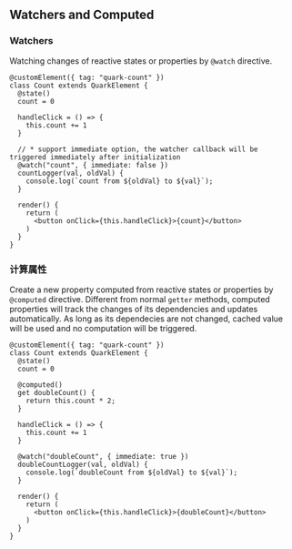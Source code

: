 

## Watchers and Computed

### Watchers
Watching changes of reactive states or properties by `@watch` directive.

```tsx
@customElement({ tag: "quark-count" })
class Count extends QuarkElement {
  @state()
  count = 0

  handleClick = () => {
    this.count += 1
  }

  // * support immediate option, the watcher callback will be triggered immediately after initialization
  @watch("count", { immediate: false })
  countLogger(val, oldVal) {
    console.log(`count from ${oldVal} to ${val}`);
  }

  render() {
    return (
      <button onClick={this.handleClick}>{count}</button>
    )
  }
}
```

### 计算属性
Create a new property computed from reactive states or properties by `@computed` directive. Different from normal `getter` methods, computed properties will track the changes of its dependencies and updates automatically. As long as its dependecies are not changed, cached value will be used and no computation will be triggered.

```tsx
@customElement({ tag: "quark-count" })
class Count extends QuarkElement {
  @state()
  count = 0

  @computed()
  get doubleCount() {
    return this.count * 2;
  }

  handleClick = () => {
    this.count += 1
  }

  @watch("doubleCount", { immediate: true })
  doubleCountLogger(val, oldVal) {
    console.log(`doubleCount from ${oldVal} to ${val}`);
  }

  render() {
    return (
      <button onClick={this.handleClick}>{doubleCount}</button>
    )
  }
}
```

